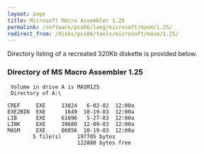 ```yaml
---
layout: page
title: Microsoft Macro Assembler 1.25
permalink: /software/pcx86/lang/microsoft/masm/1.25/
redirect_from: /disks/pcx86/tools/microsoft/masm/1.25/
---
```


Directory listing of a recreated 320Kb diskette is provided below.

### Directory of MS Macro Assembler 1.25

     Volume in drive A is MASM125
     Directory of A:\

    CREF     EXE     13824   6-02-82  12:00a
    EXE2BIN  EXE      1649  10-19-83  12:00a
    LIB      EXE     61696   5-27-83  12:00a
    LINK     EXE     39680  12-09-83  12:00a
    MASM     EXE     80856  10-19-83  12:00a
            5 file(s)     197705 bytes
                          122880 bytes free

